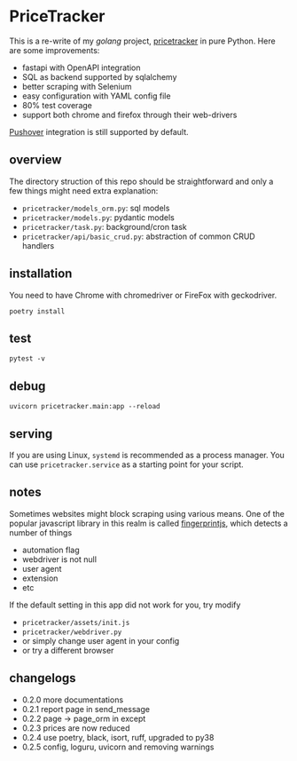 # PriceTracker

This is a re-write of my _golang_ project, [pricetracker](https://github.com/xiahongze/pricetracker) in pure Python. Here are some improvements:

- fastapi with OpenAPI integration
- SQL as backend supported by sqlalchemy
- better scraping with Selenium
- easy configuration with YAML config file
- 80% test coverage
- support both chrome and firefox through their web-drivers

[Pushover](https://pushover.net/) integration is still supported by default.

## overview

The directory struction of this repo should be straightforward and only a few things
might need extra explanation:

- `pricetracker/models_orm.py`: sql models
- `pricetracker/models.py`: pydantic models
- `pricetracker/task.py`: background/cron task
- `pricetracker/api/basic_crud.py`: abstraction of common CRUD handlers

## installation

You need to have Chrome with chromedriver or FireFox with geckodriver.

```
poetry install
```

## test

```
pytest -v
```

## debug

`uvicorn pricetracker.main:app --reload`

## serving

If you are using Linux, `systemd` is recommended as a process manager. You can use `pricetracker.service` as a starting point for your script.

## notes

Sometimes websites might block scraping using various means. One of the popular
javascript library in this realm is called
[fingerprintjs](https://github.com/fingerprintjs/fingerprintjs2),
which detects a number of things

- automation flag
- webdriver is not null
- user agent
- extension
- etc

If the default setting in this app did not work for you, try modify

- `pricetracker/assets/init.js`
- `pricetracker/webdriver.py`
- or simply change user agent in your config
- or try a different browser

## changelogs

- 0.2.0 more documentations
- 0.2.1 report page in send_message
- 0.2.2 page -> page_orm in except
- 0.2.3 prices are now reduced
- 0.2.4 use poetry, black, isort, ruff, upgraded to py38
- 0.2.5 config, loguru, uvicorn and removing warnings
